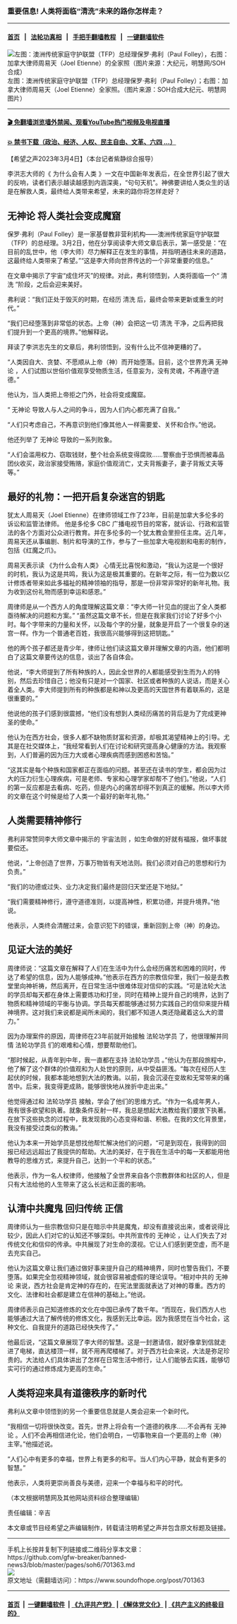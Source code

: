 ### 重要信息! 人类将面临“清洗”未来的路你怎样走？
------------------------

#### [首页](https://github.com/gfw-breaker/banned-news3/blob/master/README.md) &nbsp;&nbsp;|&nbsp;&nbsp; [法轮功真相](https://github.com/begood0513/basic/blob/master/README.md)  &nbsp;&nbsp;|&nbsp;&nbsp; [手把手翻墙教程](https://github.com/gfw-breaker/guides/wiki)  &nbsp;&nbsp;|&nbsp;&nbsp; [一键翻墙软件](https://github.com/gfw-breaker/nogfw/blob/master/README.md)  



<div><img alt="左图：澳洲传统家庭守护联盟（TFP）总经理保罗‧弗利（Paul Folley），右图：加拿大律师周易天（Joel Etienne）的全家照（图片来源：大纪元，明慧网/SOH合成）" src="https://img.soundofhope.org/2023-03/1677965682134.jpg"/>
<br/><figcaption class="caption">
 左图：澳洲传统家庭守护联盟（TFP）总经理保罗‧弗利（Paul Folley）；右图：加拿大律师周易天（Joel Etienne）全家照。（图片来源：SOH合成大纪元、明慧网图片）
</figcaption></div><hr/>

#### [ 🎬  免翻墙浏览墙外禁闻、观看YouTube热门视频及电视直播](https://github.com/gfw-breaker/HelloWorld)

#### [ 💥  禁书下载（政治、经济、人权、民主自由、文革、六四 ...）](https://github.com/gfw-breaker/books/blob/master/README.md)

<div><div class="Content__Wrapper sc-1bvya0-0 elmmKw article_body" data-checkusr="" itemprop="articleBody">
 <div id="post_place_1">
 </div>
 <p class="meta-top">
  <span class="meta">
   【希望之声2023年3月4日】（本台记者紫静综合报导）
  </span>
 </p>
 <p style="text-align:justify">
  李洪志大师的《
  <ok href="https://www.epochtimes.com/gb/tag/%E4%B8%BA%E4%BB%80%E4%B9%88%E4%BC%9A%E6%9C%89%E4%BA%BA%E7%B1%BB.html">
   为什么会有人类
  </ok>
  》一文在中国新年发表后，在全世界引起了很大的反响，读者们表示越读越感到内涵深奥，“句句天机”。神佛要讲给人类众生的话是在解救人类，最终给人类带来希望，未来的路你将怎样走好？
 </p>
 <h2>
  <strong>
   <ok href="/term/12980">
    无神论
   </ok>
   将人类社会变成魔窟
  </strong>
 </h2>
 <p>
  保罗‧弗利（Paul Folley）是一家基督教非营利机构——澳洲传统家庭守护联盟（TFP）的总经理。3月2日，他在分享阅读李大师文章后表示，第一感受是：“在目前的乱世中，他（李大师）尽力解释正在发生的事情，并指明通往未来的道路，这最终给人类带来了希望。”“这是李大师向世界传达的一个非常重要的信息。”
 </p>
 <p>
  在文章中揭示了宇宙“成住坏灭”的规律。对此，弗利领悟到，人类将面临一个“
  <ok href="/term/12485">
   清洗
  </ok>
  ”阶段，之后会迎来美好。
 </p>
 <p>
  弗利说：“我们正处于毁灭的时期，在经历
  <ok href="/term/12485">
   清洗
  </ok>
  后，最终会带来更新或重生的时代。”
 </p>
 <p>
  “我们已经堕落到非常低的状态。上帝（神）会把这一切
  <ok href="/term/12485">
   清洗
  </ok>
  干净，之后再把我们提升到一个更高的境界。”他解释说。
 </p>
 <p>
  拜读了李洪志先生的文章后，弗利领悟到，没有什么比不信神更糟的了。
 </p>
 <p>
  “人类因自大、贪婪、不愿顺从上帝（神）而开始堕落。目前，这个世界充满
  <ok href="/term/12980">
   无神论
  </ok>
  ，人们试图以世俗价值观享受物质生活，任意妄为，没有灵魂，不再遵守道德。”
 </p>
 <p>
  他认为，当人类把上帝拒之门外，社会将变成魔窟。
 </p>
 <p>
  “
  <ok href="/term/12980">
   无神论
  </ok>
  导致人与人之间的争斗，因为人们内心都充满了自我。”
 </p>
 <p>
  “人们只考虑自己，不再意识到他们像其他人一样需要爱、关怀和合作。”他说。
 </p>
 <p>
  他还列举了
  <ok href="/term/12980">
   无神论
  </ok>
  导致的一系列败象。
 </p>
 <p>
  “人们会滥用权力、窃取钱财，整个社会系统变得腐败……警察由于恐惧而被毒品团伙收买，政治家接受贿赂，家庭价值观消亡，丈夫背叛妻子，妻子背叛丈夫等等。”
 </p>
 <h2>
  <strong>
   最好的礼物：一把开启复杂迷宫的钥匙
  </strong>
 </h2>
 <p>
  犹太人周易天（Joel Etienne）在律师领域工作了23年，目前是加拿大多伦多的诉讼和监管法律师。 他是多伦多 CBC 广播电视节目的常客，就诉讼、行政和监管法的各个方面对公众进行教育。并在多伦多的一个犹太教会里担任主席。近几年，周易天还从事编剧、制片和导演的工作，参与了一些加拿大电视剧和电影的制作，包括《红魔之爪》。
 </p>
 <p>
  周易天表示读
  <ok href="/term/830748">
   《为什么会有人类》
  </ok>
  心情无比喜悦和激动，“我认为这是一个很好的时机，我认为这是共鸣，我认为这是极其重要的。在新年之际，有一位为数以亿计修炼者带来如此多福祉的精神领袖的指导，那是一份非常非常好的新年礼物。我为收到这份礼物而感到幸运和感恩。”
 </p>
 <p>
  周律师是从一个西方人的角度理解这篇文章：“李大师一针见血的提出了全人类都亟待解决的问题和方案。” “虽然这篇文章不长，但是在我家我们讨论了好多个小时。每个字带来的力量和关怀，以及每个字的分量，就象是开启了一个很复杂的迷宫一样。作为一个普通老百姓，我很高兴能够得到这把钥匙。”
 </p>
 <p>
  他的两个孩子都还是青少年，律师让他们读这篇文章并理解文章的内涵，他们都明白了这篇文章要传达的信息，谈出了各自体会。
 </p>
 <p>
  他说，“李大师提到了所有种族的人，因此全世界的人都能感受到生而为人的特别，然后去珍惜自己；他没有只是对一个国家、社区或者种族的人说话，而是关心着全人类。李大师提到所有的种族都是和神以及更高的天国世界有着联系的，这是很重要的。”
 </p>
 <p>
  他说他的孩子们感到很震撼，“他们没有想到人类经历痛苦的背后是为了完成更神圣的使命。”
 </p>
 <p>
  他认为在西方社会，很多人都不缺物质财富和资源，却极其渴望精神上的引导。尤其是在社交媒体上，“我经常看到人们在讨论和研究提高身心健康的方法。我观察到，人们普遍的因为压力大或者心理疾病而感到困惑和苦恼。”
 </p>
 <p>
  “这其实是每个种族和国家都正在面临的问题。甚至还在读书的学生，都会因为过大的压力衍生心理疾病，可是老师、专家和心理学家却帮不了他们。”他说，“人们的第一反应都是去看病、吃药，但是内心的痛苦却得不到真正的缓解。所以李大师的文章在这个时候是给了人类一个最好的新年礼物。”
 </p>
 <h2>
  <strong>
   人类需要精神修行
  </strong>
 </h2>
 <p>
  弗利非常赞同李大师文章中揭示的
  <ok href="/term/395962">
   宇宙法则
  </ok>
  ，如生命做的好就有福报，做坏事就要偿还。
 </p>
 <p>
  他说，“上帝创造了世界，万事万物皆有天地法则。我们必须对自己的思想和行为负责。”
 </p>
 <p>
  “我们的功德或过失、业力决定我们最终是回归天堂还是下地狱。”
 </p>
 <p>
  “我们需要精神修行，遵守道德准则，以提高神性，积累功德，并提升境界。”他说。
 </p>
 <p>
  他表示，人类终会清醒过来，会意识犯下的错误，重新回到上帝（神）的身边。
 </p>
 <h2>
  <strong>
   见证大法的美好
  </strong>
 </h2>
 <p>
  周律师说：“这篇文章在解释了人们在生活中为什么会经历痛苦和困难的同时，传达了希望的信息，因为人能够成神。”他表示在西方的宗教信仰里，我们一般是去教堂里向神祈祷，然后离开，在日常生活中很难体现对信仰的实践。“可是法轮大法的学员却每天都在身体上需要炼功和打坐，同时在精神上提升自己的境界，达到了物质和精神领域的平衡与协调。学员每天都能够通过努力实践自己的信仰来提升精神境界。这对我们来说都是闻所未闻的，我们都不知道人类还隐藏着这么大的潜力。”
 </p>
 <p>
  因为办理案件的原因，周律师在23年前就开始接触
  <ok href="/term/1633">
   法轮功学员
  </ok>
  了，他很理解并同情
  <ok href="/term/1633">
   法轮功学员
  </ok>
  们的艰难和心情，想要帮助他们。
 </p>
 <p>
  “那时候起，从青年到中年，我一直都在支持
  <ok href="/term/1633">
   法轮功学员
  </ok>
  。”他认为在那段旅程中，他了解了这个群体的价值观和为人处世的原则，从中受益匪浅。“每次在经历人生起伏的时候，我都本能地想到大法的教诲。以前，我会沉浸在变故和无常带来的痛苦中。后来，我变得更成熟，能够很快地从挫折中走出来。”
 </p>
 <p>
  他觉得通过和
  <ok href="/term/1633">
   法轮功学员
  </ok>
  接触，学会了他们的思维方式。“作为一名成年男人，我有很多欲望和执著。就象条件反射一样，我总是想起大法教给我们要放下执著。在放下这些执念的过程中，我发现我的心态变得和谐、积极。在我的文化背景里，我没有接受过类似的教诲。”
 </p>
 <p>
  他认为本来一开始学员是想找他帮忙解决他们的问题，“可是到现在，我得到的回报已经远远超出了我提供的帮助。大法的美好，在于我在生活中的每一天都能用他教导的思维方式，来提升自己，达到一个平和的状态。”
 </p>
 <p>
  他表示，作为一名人权律师，他接触了全世界来自各个宗教群体和社区的人，但是只有大法给他的人生带来了这么长远和正面的影响。
 </p>
 <h2>
  <strong>
   认清中共魔鬼
   <ok href="/term/43332">
    回归传统
   </ok>
   正信
  </strong>
 </h2>
 <p>
  周律师认为一些宗教信仰只是在暗示中共是魔鬼，却没有直接说出来，或者说得比较少，因此人们对它的认知还不够深刻。中共所宣传的
  <ok href="/term/12980">
   无神论
  </ok>
  ，让人们失去了对传统文化和信仰的传承。中共展现了对生命的漠视。它让人们感到更空虚，而不是去充实自己。
 </p>
 <p>
  他认为这篇文章让我们通过做好事来提升自己的精神境界，同时也警告我们，不要堕落。如果完全忽视精神领域，就会很容易被虚假的理论误导。“相对中共的
  <ok href="/term/12980">
   无神论
  </ok>
  来说，西方社会是肯定神的存在的，在宪法里面就表达了对神的尊重。西方的文化、法律和社会都是建立在信神的基础上。”他说。
 </p>
 <p>
  周律师表示自己知道修炼的文化在中国已承传了数千年。“而现在，我们西方人也能够通过大法了解传统的修炼文化，我感到无比幸运。因为我感觉在当今社会，这种文化、自我提升的道路已经快失传了。”
 </p>
 <p>
  他最后说，“这篇文章展现了李大师的智慧。这是一封邀请信，就好像拿到信就走进了电梯，直达楼顶一样，就不用再爬楼梯了。对于西方社会来说，大法是弥足珍贵的。大法给人们具体讲出了怎样在日常生活中修行，让人们能够去实践，能够切实可行的通过修炼成为更高的生命。”
 </p>
 <h2>
  <strong>
   人类将迎来具有道德秩序的新时代
  </strong>
 </h2>
 <p>
  弗利从文章中领悟到的另一个重要信息就是人类会迎来一个新时代。
 </p>
 <p>
  “我相信一切将很快改变。首先，世界上将会有一个道德的秩序……不会再有
  <ok href="/term/12980">
   无神论
  </ok>
  。人们不会再相信进化论，他们会明白，一切事物来自一个更高的上帝（神）主宰。”他描述说。
 </p>
 <p>
  “人们心中有更多的幸福，世界上有更多的和平。当人们内心平静，就会有更多的智慧。”
 </p>
 <p>
  他表示，人类将更崇尚善良与美德，迎来一个幸福与和平的时代。
 </p>
 <p>
  （本文根据明慧网及其他网站资料综合整理编辑）
 </p>
 <p class="meta-btm">
  责任编辑：辛吉
 </p>
 <p class="meta-btm">
  本文章或节目经希望之声编辑制作，转载请注明希望之声并包含原文标题及链接。
 </p>
</div>
</div>
<hr/>
手机上长按并复制下列链接或二维码分享本文章：<br/>
https://github.com/gfw-breaker/banned-news3/blob/master/pages/soh6/701363.md <br/>
<a href='https://github.com/gfw-breaker/banned-news3/blob/master/pages/soh6/701363.md'><img src='https://github.com/gfw-breaker/banned-news3/blob/master/pages/soh6/701363.md.png'/></a> <br/>
原文地址（需翻墙访问）：https://www.soundofhope.org/post/701363


------------------------
#### [首页](https://github.com/gfw-breaker/banned-news3/blob/master/README.md) &nbsp;|&nbsp; [一键翻墙软件](https://github.com/gfw-breaker/nogfw/blob/master/README.md) &nbsp;| [《九评共产党》](https://github.com/gfw-breaker/9ping.md/blob/master/README.md#九评之一评共产党是什么) | [《解体党文化》](https://github.com/gfw-breaker/jtdwh.md/blob/master/README.md) | [《共产主义的终极目的》](https://github.com/gfw-breaker/gczydzjmd.md/blob/master/README.md)


<img src='http://gfw-breaker.win/banned-news3/pages/soh6/701363.md' width='0px' height='0px'/>